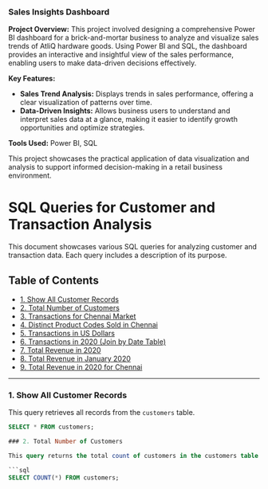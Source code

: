 ### Sales Insights Dashboard

**Project Overview:**
This project involved designing a comprehensive Power BI dashboard for a brick-and-mortar business to analyze and visualize sales trends of AtliQ hardware goods. Using Power BI and SQL, the dashboard provides an interactive and insightful view of the sales performance, enabling users to make data-driven decisions effectively.

**Key Features:**
- **Sales Trend Analysis:** Displays trends in sales performance, offering a clear visualization of patterns over time.
- **Data-Driven Insights:** Allows business users to understand and interpret sales data at a glance, making it easier to identify growth opportunities and optimize strategies.

**Tools Used:** Power BI, SQL

This project showcases the practical application of data visualization and analysis to support informed decision-making in a retail business environment.

# SQL Queries for Customer and Transaction Analysis

This document showcases various SQL queries for analyzing customer and transaction data. Each query includes a description of its purpose.

## Table of Contents
- [1. Show All Customer Records](#1-show-all-customer-records)
- [2. Total Number of Customers](#2-total-number-of-customers)
- [3. Transactions for Chennai Market](#3-transactions-for-chennai-market)
- [4. Distinct Product Codes Sold in Chennai](#4-distinct-product-codes-sold-in-chennai)
- [5. Transactions in US Dollars](#5-transactions-in-us-dollars)
- [6. Transactions in 2020 (Join by Date Table)](#6-transactions-in-2020-join-by-date-table)
- [7. Total Revenue in 2020](#7-total-revenue-in-2020)
- [8. Total Revenue in January 2020](#8-total-revenue-in-january-2020)
- [9. Total Revenue in 2020 for Chennai](#9-total-revenue-in-2020-for-chennai)

---

### 1. Show All Customer Records

This query retrieves all records from the `customers` table.

```sql
SELECT * FROM customers;

### 2. Total Number of Customers

This query returns the total count of customers in the customers table.

```sql
SELECT COUNT(*) FROM customers;


